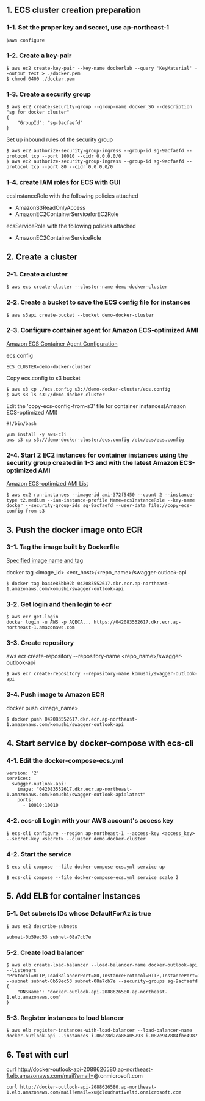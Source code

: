 ## 1. ECS cluster creation preparation
### 1-1. Set the proper key and secret, use ap-northeast-1
```
$aws configure
```

### 1-2. Create a key-pair
```
$ aws ec2 create-key-pair --key-name dockerlab --query 'KeyMaterial' --output text > ./docker.pem
$ chmod 0400 ./docker.pem
```

### 1-3. Create a security group
```
$ aws ec2 create-security-group --group-name docker_SG --description "sg for docker cluster"
{
    "GroupId": "sg-9acfaefd"
}
```

Set up inbound rules of the security group
```
$ aws ec2 authorize-security-group-ingress --group-id sg-9acfaefd --protocol tcp --port 10010 --cidr 0.0.0.0/0
$ aws ec2 authorize-security-group-ingress --group-id sg-9acfaefd --protocol tcp --port 80 --cidr 0.0.0.0/0
```

### 1-4. create IAM roles for ECS with GUI
ecsInstanceRole with the following policies attached
* AmazonS3ReadOnlyAccess
* AmazonEC2ContainerServiceforEC2Role

ecsServiceRole with the following policies attached
* AmazonEC2ContainerServiceRole

## 2. Create a cluster
### 2-1. Create a cluster
```
$ aws ecs create-cluster --cluster-name demo-docker-cluster
```

### 2-2. Create a bucket to save the ECS config file for instances
```
$ aws s3api create-bucket --bucket demo-docker-cluster
```

### 2-3. Configure container agent for Amazon ECS-optimized AMI

[Amazon ECS Container Agent Configuration](http://docs.aws.amazon.com/AmazonECS/latest/developerguide/ecs-agent-config.html)

ecs.config
```
ECS_CLUSTER=demo-docker-cluster
```

Copy ecs.config to s3 bucket
```
$ aws s3 cp ./ecs.config s3://demo-docker-cluster/ecs.config
$ aws s3 ls s3://demo-docker-cluster
```

Edit the 'copy-ecs-config-from-s3' file for container instances(Amazon ECS-optimized AMI)
```
#!/bin/bash

yum install -y aws-cli
aws s3 cp s3://demo-docker-cluster/ecs.config /etc/ecs/ecs.config
```

### 2-4. Start 2 EC2 instances for container instances using the security group created in 1-3 and with the latest Amazon ECS-optimized AMI

[Amazon ECS-optimized AMI List](http://docs.aws.amazon.com/AmazonECS/latest/developerguide/ecs-optimized_AMI.html)
```
$ aws ec2 run-instances --image-id ami-372f5450 --count 2 --instance-type t2.medium --iam-instance-profile Name=ecsInstanceRole --key-name docker --security-group-ids sg-9acfaefd --user-data file://copy-ecs-config-from-s3
```

## 3. Push the docker image onto ECR
### 3-1. Tag the image built by Dockerfile
[Specified image name and tag](/README.md#2-3-login-and-push-to-docker-hub)

docker tag <image_id> <ecr_host>/<repo_name>/swagger-outlook-api
```
$ docker tag ba44e85bb92b 042083552617.dkr.ecr.ap-northeast-1.amazonaws.com/komushi/swagger-outlook-api
```

### 3-2. Get login and then login to ecr
```
$ aws ecr get-login
docker login -u AWS -p AQECA... https://042083552617.dkr.ecr.ap-northeast-1.amazonaws.com
```

### 3-3. Create repository
aws ecr create-repository --repository-name <repo_name>/swagger-outlook-api
```
$ aws ecr create-repository --repository-name komushi/swagger-outlook-api
```

### 3-4. Push image to Amazon ECR
docker push <image_name>
```
$ docker push 042083552617.dkr.ecr.ap-northeast-1.amazonaws.com/komushi/swagger-outlook-api
```

## 4. Start service by docker-compose with ecs-cli

### 4-1. Edit the docker-compose-ecs.yml

```
version: '2'
services:
  swagger-outlook-api:
    image: "042083552617.dkr.ecr.ap-northeast-1.amazonaws.com/komushi/swagger-outlook-api:latest"
    ports:
      - 10010:10010
```

### 4-2. ecs-cli Login with your AWS account's access key
```
$ ecs-cli configure --region ap-northeast-1 --access-key <access_key> --secret-key <secret> --cluster demo-docker-cluster
```

### 4-2. Start the service
```
$ ecs-cli compose --file docker-compose-ecs.yml service up
```

```
$ ecs-cli compose --file docker-compose-ecs.yml service scale 2
```

## 5. Add ELB for container instances

### 5-1. Get subnets IDs whose DefaultForAz is true

```
$ aws ec2 describe-subnets
```

```
subnet-0b59ec53 subnet-08a7cb7e
```

### 5-2. Create load balancer
```
$ aws elb create-load-balancer --load-balancer-name docker-outlook-api --listeners "Protocol=HTTP,LoadBalancerPort=80,InstanceProtocol=HTTP,InstancePort=10010" --subnet subnet-0b59ec53 subnet-08a7cb7e --security-groups sg-9acfaefd
{
    "DNSName": "docker-outlook-api-2088626580.ap-northeast-1.elb.amazonaws.com"
}
```

### 5-3. Register instances to load blancer 
```
$ aws elb register-instances-with-load-balancer --load-balancer-name docker-outlook-api --instances i-06e28d2ca86a05793 i-087e947884fbe4987
```

## 6. Test with curl
curl http://docker-outlook-api-2088626580.ap-northeast-1.elb.amazonaws.com/mail?email=<user>@<org>.onmicrosoft.com
```
curl http://docker-outlook-api-2088626580.ap-northeast-1.elb.amazonaws.com/mail?email=xu@cloudnativeltd.onmicrosoft.com
```